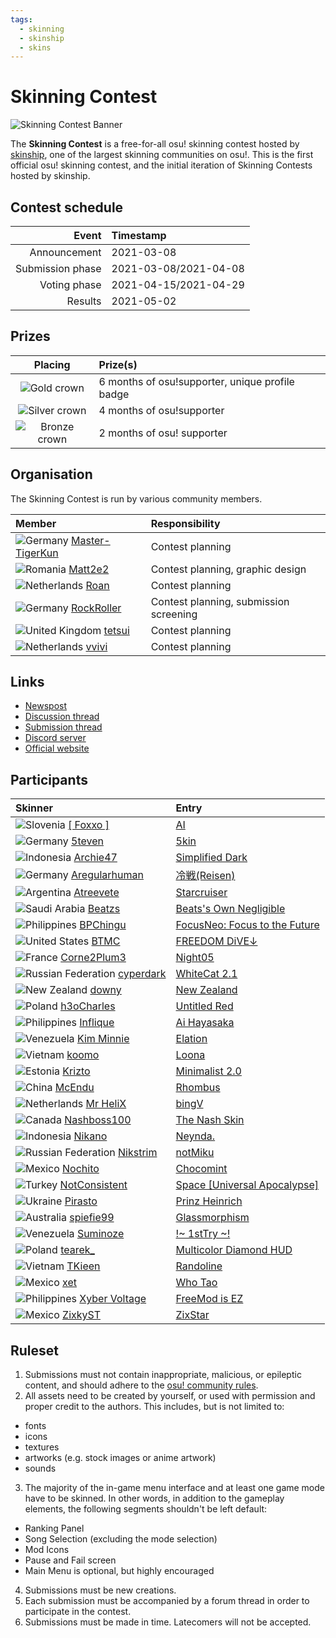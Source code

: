 ```yaml
---
tags:
  - skinning
  - skinship
  - skins
---
```


# Skinning Contest

![Skinning Contest Banner](img/banner.jpg)

The **Skinning Contest** is a free-for-all osu! skinning contest hosted by [skinship](https://skinship.xyz/ "skinship"), one of the largest skinning communities on osu!. This is the first official osu! skinning contest, and the initial iteration of Skinning Contests hosted by skinship.

## Contest schedule

| Event | Timestamp |
| --: | :-- |
| Announcement | 2021-03-08 |
| Submission phase | 2021-03-08/2021-04-08 |
| Voting phase | 2021-04-15/2021-04-29 |
| Results | 2021-05-02 |

## Prizes

| Placing | Prize(s) |
| :-: | :-- |
| ![Gold crown](/wiki/shared/crown-gold.png "1st place") | 6 months of osu!supporter, unique profile badge |
| ![Silver crown](/wiki/shared/crown-silver.png "2nd place") | 4 months of osu!supporter |
| ![Bronze crown](/wiki/shared/crown-bronze.png "3rd place") | 2 months of osu! supporter |

## Organisation

The Skinning Contest is run by various community members.

| Member | Responsibility |
| :-- | :-- |
| ![][flag_DE] [Master-TigerKun](https://osu.ppy.sh/users/10688456) | Contest planning |
| ![][flag_RO] [Matt2e2](https://osu.ppy.sh/users/12144912) | Contest planning, graphic design |
| ![][flag_NL] [Roan](https://osu.ppy.sh/users/8214639) | Contest planning |
| ![][flag_DE] [RockRoller](https://osu.ppy.sh/users/8388854) | Contest planning, submission screening |
| ![][flag_GB] [tetsui](https://osu.ppy.sh/users/10974678) | Contest planning |
| ![][flag_NL] [vvivi](https://osu.ppy.sh/users/10432755) | Contest planning |

## Links

- [Newspost](https://osu.ppy.sh/home/news/2021-03-08-skinning-contest-announcement)
- [Discussion thread](https://osu.ppy.sh/community/forums/topics/1266342)
- [Submission thread](https://osu.ppy.sh/community/forums/topics/1266324)
- [Discord server](https://discord.skinship.xyz/)
- [Official website](https://skinship.xyz/)

## Participants

| Skinner | Entry |
| :-- | :-- |
| ![][flag_SI] [\[ Foxxo \]](https://osu.ppy.sh/users/15183579) | [AI](https://osu.ppy.sh/community/forums/topics/1271982) |
| ![][flag_DE] [5teven](https://osu.ppy.sh/users/8568397) | [5kin](https://osu.ppy.sh/community/forums/topics/1292897) |
| ![][flag_ID] [Archie47](https://osu.ppy.sh/users/7087699) | [Simplified Dark](https://osu.ppy.sh/community/forums/topics/1270022) |
| ![][flag_DE] [Aregularhuman](https://osu.ppy.sh/users/20727092) | [冷戦(Reisen)](https://osu.ppy.sh/community/forums/topics/1292152) |
| ![][flag_AR] [Atreevete](https://osu.ppy.sh/users/2615199) | [Starcruiser](https://osu.ppy.sh/community/forums/topics/1289843) |
| ![][flag_SA] [Beatzs](https://osu.ppy.sh/users/8095677) | [Beats's Own Negligible](https://osu.ppy.sh/community/forums/topics/1275236) |
| ![][flag_PH] [BPChingu](https://osu.ppy.sh/users/4236855) | [FocusNeo: Focus to the Future](https://osu.ppy.sh/community/forums/topics/1291126) |
| ![][flag_US] [BTMC](https://osu.ppy.sh/users/3171691) | [FREEDOM DiVE↓](https://osu.ppy.sh/community/forums/topics/1293207) |
| ![][flag_FR] [Corne2Plum3](https://osu.ppy.sh/users/15646039) | [Night05](https://osu.ppy.sh/community/forums/topics/1292097) |
| ![][flag_RU] [cyperdark](https://osu.ppy.sh/users/9893708) | [WhiteCat 2.1](https://osu.ppy.sh/community/forums/topics/1279815) |
| ![][flag_NZ] [downy](https://osu.ppy.sh/users/4585661) | [New Zealand](https://osu.ppy.sh/community/forums/topics/1292880) |
| ![][flag_PL] [h3oCharles](https://osu.ppy.sh/users/8712289) | [Untitled Red](https://osu.ppy.sh/community/forums/topics/1278791) |
| ![][flag_PH] [Inflique](https://osu.ppy.sh/users/13865585) | [Ai Hayasaka](https://osu.ppy.sh/community/forums/topics/1293078) |
| ![][flag_VE] [Kim Minnie](https://osu.ppy.sh/users/3858685) | [Elation](https://osu.ppy.sh/community/forums/topics/1293200) |
| ![][flag_VN] [koomo](https://osu.ppy.sh/users/2168518) | [Loona](https://osu.ppy.sh/community/forums/topics/1285299) |
| ![][flag_EE] [Krizto](https://osu.ppy.sh/users/13474556) | [Minimalist 2.0](https://osu.ppy.sh/community/forums/topics/1286223) |
| ![][flag_CN] [McEndu](https://osu.ppy.sh/users/14059135) | [Rhombus](https://osu.ppy.sh/community/forums/topics/1288510) |
| ![][flag_NL] [Mr HeliX](https://osu.ppy.sh/users/2330619) | [bingV](https://osu.ppy.sh/community/forums/topics/1293209) |
| ![][flag_CA] [Nashboss100](https://osu.ppy.sh/users/15802424) | [The Nash Skin](https://osu.ppy.sh/community/forums/topics/1278022) |
| ![][flag_ID] [Nikano](https://osu.ppy.sh/users/8196177) | [Neynda.](https://osu.ppy.sh/community/forums/topics/1291076) |
| ![][flag_RU] [Nikstrim](https://osu.ppy.sh/users/10577559) | [notMiku](https://osu.ppy.sh/community/forums/topics/1292954) |
| ![][flag_MX] [Nochito](https://osu.ppy.sh/users/15255804) | [Chocomint](https://osu.ppy.sh/community/forums/topics/1281445) |
| ![][flag_TR] [NotConsistent](https://osu.ppy.sh/users/13845312) | [Space \[Universal Apocalypse\]](https://osu.ppy.sh/community/forums/topics/1267043) |
| ![][flag_UA] [Pirasto](https://osu.ppy.sh/users/6766278) | [Prinz Heinrich](https://osu.ppy.sh/community/forums/topics/1292847) |
| ![][flag_AU] [spiefie99](https://osu.ppy.sh/users/10934017) | [Glassmorphism](https://osu.ppy.sh/community/forums/topics/1269582) |
| ![][flag_VE] [Suminoze](https://osu.ppy.sh/users/5308780) | [!~ 1stTry ~!](https://osu.ppy.sh/community/forums/topics/1285565) |
| ![][flag_PL] [tearek\_](https://osu.ppy.sh/users/20767121) | [Multicolor Diamond HUD](https://osu.ppy.sh/community/forums/topics/1272664) |
| ![][flag_VN] [TKieen](https://osu.ppy.sh/users/12561202) | [Randoline](https://osu.ppy.sh/community/forums/topics/1291235) |
| ![][flag_MX] [xet](https://osu.ppy.sh/users/16274977) | [Who Tao](https://osu.ppy.sh/community/forums/topics/1281532) |
| ![][flag_PH] [Xyber Voltage](https://osu.ppy.sh/users/10443089) | [FreeMod is EZ](https://osu.ppy.sh/community/forums/topics/1269099) |
| ![][flag_MX] [ZixkyST](https://osu.ppy.sh/users/11844975) | [ZixStar](https://osu.ppy.sh/community/forums/topics/1278132) |

## Ruleset

1. Submissions must not contain inappropriate, malicious, or epileptic content, and should adhere to the [osu! community rules](/wiki/Rules).
2. All assets need to be created by yourself, or used with permission and proper credit to the authors. This includes, but is not limited to:
  - fonts
  - icons
  - textures
  - artworks (e.g. stock images or anime artwork)
  - sounds
3. The majority of the in-game menu interface and at least one game mode have to be skinned. In other words, in addition to the gameplay elements, the following segments shouldn't be left default:
  - Ranking Panel
  - Song Selection (excluding the mode selection)
  - Mod Icons
  - Pause and Fail screen
  - Main Menu is optional, but highly encouraged
4. Submissions must be new creations.
5. Each submission must be accompanied by a forum thread in order to participate in the contest.
6. Submissions must be made in time. Latecomers will not be accepted.

[flag_AR]: /wiki/shared/flag/AR.gif "Argentina"
[flag_AU]: /wiki/shared/flag/AU.gif "Australia"
[flag_CA]: /wiki/shared/flag/CA.gif "Canada"
[flag_CN]: /wiki/shared/flag/CN.gif "China"
[flag_DE]: /wiki/shared/flag/DE.gif "Germany"
[flag_EE]: /wiki/shared/flag/EE.gif "Estonia"
[flag_FR]: /wiki/shared/flag/FR.gif "France"
[flag_GB]: /wiki/shared/flag/GB.gif "United Kingdom"
[flag_ID]: /wiki/shared/flag/ID.gif "Indonesia"
[flag_MX]: /wiki/shared/flag/MX.gif "Mexico"
[flag_NL]: /wiki/shared/flag/NL.gif "Netherlands"
[flag_NZ]: /wiki/shared/flag/NZ.gif "New Zealand"
[flag_PH]: /wiki/shared/flag/PH.gif "Philippines"
[flag_PL]: /wiki/shared/flag/PL.gif "Poland"
[flag_RO]: /wiki/shared/flag/RO.gif "Romania"
[flag_RU]: /wiki/shared/flag/RU.gif "Russian Federation"
[flag_SA]: /wiki/shared/flag/SA.gif "Saudi Arabia"
[flag_SI]: /wiki/shared/flag/SI.gif "Slovenia"
[flag_TR]: /wiki/shared/flag/TR.gif "Turkey"
[flag_UA]: /wiki/shared/flag/UA.gif "Ukraine"
[flag_US]: /wiki/shared/flag/US.gif "United States"
[flag_VE]: /wiki/shared/flag/VE.gif "Venezuela"
[flag_VN]: /wiki/shared/flag/VN.gif "Vietnam"
